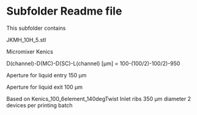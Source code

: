 # Subfolder Readme file
This subfolder contains

JKMH_10H_5.stl 

Micromixer Kenics

D(channel)-D(MC)-D(SC)-L(channel) [µm]
= 100-(100/2)-100/2)-950

Aperture for liquid entry
150 µm

Aperture for liquid exit
100 µm

Based on Kenics_100_6element_140degTwist
Inlet ribs 350 µm diameter
2 devices per printing batch
